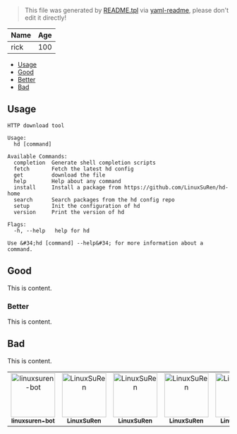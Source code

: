 > This file was generated by [README.tpl](README.tpl) via [yaml-readme](https://github.com/LinuxSuRen/yaml-readme), please don't edit it directly!

| Name | Age |
|---|---|
| rick | 100 |

- [Usage](#usage)
- [Good](#good)
 - [Better](#better)
- [Bad](#bad)


## Usage
```shell
HTTP download tool

Usage:
  hd [command]

Available Commands:
  completion  Generate shell completion scripts
  fetch       Fetch the latest hd config
  get         download the file
  help        Help about any command
  install     Install a package from https://github.com/LinuxSuRen/hd-home
  search      Search packages from the hd config repo
  setup       Init the configuration of hd
  version     Print the version of hd

Flags:
  -h, --help   help for hd

Use &#34;hd [command] --help&#34; for more information about a command.

```

## Good

This is content.

### Better

This is content.

## Bad

This is content.

<table>
	<tr>
		<td align="center">
			<a href="https://github.com/linuxsuren-bot">
				<img src="https://avatars.githubusercontent.com/u/39147110?v=4" width="100;" alt="linuxsuren-bot"/>
				<br />
				<sub><b>linuxsuren-bot</b></sub>
			</a>
		</td>
		<td align="center">
			<a href="https://github.com/LinuxSuRen">
				<img src="https://avatars.githubusercontent.com/u/1450685?v=4" width="100;" alt="LinuxSuRen"/>
				<br />
				<sub><b>LinuxSuRen</b></sub>
			</a>
		</td>
				<td align="center">
			<a href="https://github.com/LinuxSuRen">
				<img src="https://avatars.githubusercontent.com/u/1450685?v=4" width="100;" alt="LinuxSuRen"/>
				<br />
				<sub><b>LinuxSuRen</b></sub>
			</a>
		</td>
				<td align="center">
			<a href="https://github.com/LinuxSuRen">
				<img src="https://avatars.githubusercontent.com/u/1450685?v=4" width="100;" alt="LinuxSuRen"/>
				<br />
				<sub><b>LinuxSuRen</b></sub>
			</a>
		</td>
				<td align="center">
			<a href="https://github.com/LinuxSuRen">
				<img src="https://avatars.githubusercontent.com/u/1450685?v=4" width="100;" alt="LinuxSuRen"/>
				<br />
				<sub><b>LinuxSuRen</b></sub>
			</a>
		</td>
				<td align="center">
			<a href="https://github.com/LinuxSuRen">
				<img src="https://avatars.githubusercontent.com/u/1450685?v=4" width="100;" alt="LinuxSuRen"/>
				<br />
				<sub><b>LinuxSuRen</b></sub>
			</a>
		</td>
				<td align="center">
			<a href="https://github.com/LinuxSuRen">
				<img src="https://avatars.githubusercontent.com/u/1450685?v=4" width="100;" alt="LinuxSuRen"/>
				<br />
				<sub><b>LinuxSuRen</b></sub>
			</a>
		</td>
				<td align="center">
			<a href="https://github.com/LinuxSuRen">
				<img src="https://avatars.githubusercontent.com/u/1450685?v=4" width="100;" alt="LinuxSuRen"/>
				<br />
				<sub><b>LinuxSuRen</b></sub>
			</a>
		</td>
				<td align="center">
			<a href="https://github.com/LinuxSuRen">
				<img src="https://avatars.githubusercontent.com/u/1450685?v=4" width="100;" alt="LinuxSuRen"/>
				<br />
				<sub><b>LinuxSuRen</b></sub>
			</a>
		</td>
				<td align="center">
			<a href="https://github.com/LinuxSuRen">
				<img src="https://avatars.githubusercontent.com/u/1450685?v=4" width="100;" alt="LinuxSuRen"/>
				<br />
				<sub><b>LinuxSuRen</b></sub>
			</a>
		</td>
	</tr>

</table>

